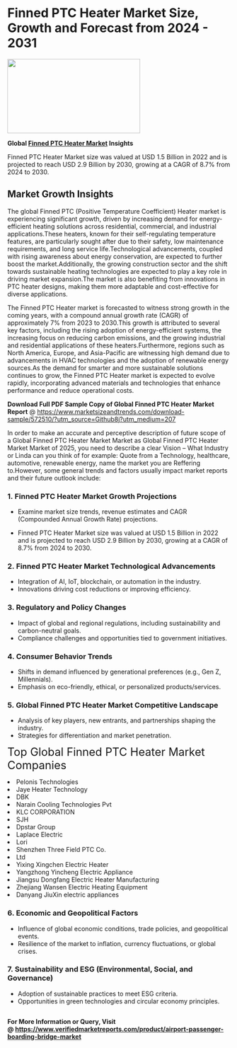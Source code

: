 <H1>Finned PTC Heater Market Size, Growth and Forecast from 2024 - 2031</H1><img class="aligncenter size-medium wp-image-584254" src="https://thirdeyenews.in/wp-content/uploads/2024/09/Global-Market-Research-300x168.jpeg" alt="" width="300" height="168" /><p><strong>Global&nbsp;<a href="https://www.marketsizeandtrends.com/download-sample/572510/?utm_source=Github8j?utm_medium=207">Finned PTC Heater Market</a> Insights</strong></p><p>Finned PTC Heater Market size was valued at USD 1.5 Billion in 2022 and is projected to reach USD 2.9 Billion by 2030, growing at a CAGR of 8.7% from 2024 to 2030.</p><p><h2>Market Growth Insights</h2> <p>The global Finned PTC (Positive Temperature Coefficient) Heater market is experiencing significant growth, driven by increasing demand for energy-efficient heating solutions across residential, commercial, and industrial applications.These heaters, known for their self-regulating temperature features, are particularly sought after due to their safety, low maintenance requirements, and long service life.Technological advancements, coupled with rising awareness about energy conservation, are expected to further boost the market.Additionally, the growing construction sector and the shift towards sustainable heating technologies are expected to play a key role in driving market expansion.The market is also benefiting from innovations in PTC heater designs, making them more adaptable and cost-effective for diverse applications.</p> <p>The Finned PTC Heater market is forecasted to witness strong growth in the coming years, with a compound annual growth rate (CAGR) of approximately 7% from 2023 to 2030.This growth is attributed to several key factors, including the rising adoption of energy-efficient systems, the increasing focus on reducing carbon emissions, and the growing industrial and residential applications of these heaters.Furthermore, regions such as North America, Europe, and Asia-Pacific are witnessing high demand due to advancements in HVAC technologies and the adoption of renewable energy sources.As the demand for smarter and more sustainable solutions continues to grow, the Finned PTC Heater market is expected to evolve rapidly, incorporating advanced materials and technologies that enhance performance and reduce operational costs.</p> <p><span class=""><strong>Download Full PDF Sample Copy of Global Finned PTC Heater Market Report</strong> @ <a href="https://www.marketsizeandtrends.com/download-sample/572510/?utm_source=Github8j?utm_medium=207" target="_blank">https://www.marketsizeandtrends.com/download-sample/572510/?utm_source=Github8j?utm_medium=207</a></span></p><p>In order to make an accurate and perceptive description of future scope of a Global&nbsp;Finned PTC Heater Market Market as Global&nbsp;Finned PTC Heater Market Market of 2025, you need to describe a clear Vision &ndash; What Industry or Linda can you think of for example: Quote from a Technology, healthcare, automotive, renewable energy, name the market you are Reffering to.However, some general trends and factors usually impact market reports and their future outlook include:</p><h3>1.&nbsp;<strong>Finned PTC Heater Market Growth Projections</strong></h3><ul><li>Examine market size trends, revenue estimates and CAGR (Compounded Annual Growth Rate) projections.</li><li><p>Finned PTC Heater Market size was valued at USD 1.5 Billion in 2022 and is projected to reach USD 2.9 Billion by 2030, growing at a CAGR of 8.7% from 2024 to 2030.</p></li></ul><h3>2.&nbsp;<strong>Finned PTC Heater Market Technological Advancements</strong></h3><ul><li>Integration of AI, IoT, blockchain, or automation in the industry.</li><li>Innovations driving cost reductions or improving efficiency.</li></ul><h3>3.&nbsp;<strong>Regulatory and Policy Changes</strong></h3><ul><li>Impact of global and regional regulations, including sustainability and carbon-neutral goals.</li><li>Compliance challenges and opportunities tied to government initiatives.</li></ul><h3>4.&nbsp;<strong>Consumer Behavior Trends</strong></h3><ul><li>Shifts in demand influenced by generational preferences (e.g., Gen Z, Millennials).</li><li>Emphasis on eco-friendly, ethical, or personalized products/services.</li></ul><h3>5.&nbsp;<strong>Global Finned PTC Heater Market Competitive Landscape</strong></h3><ul><li>Analysis of key players, new entrants, and partnerships shaping the industry.</li><li>Strategies for differentiation and market penetration.</li></ul><p data-pm-slice="1 1 []"><span style="color: inherit; font-family: inherit; font-size: 25px;">Top Global Finned PTC Heater Market Companies</span></p><div class="" data-test-id=""><p><li>Pelonis Technologies</li><li> Jaye Heater Technology</li><li> DBK</li><li> Narain Cooling Technologies Pvt</li><li> KLC CORPORATION</li><li> SJH</li><li> Dpstar Group</li><li> Laplace Electric</li><li> Lori</li><li> Shenzhen Three Field PTC Co.</li><li> Ltd</li><li> Yixing Xingchen Electric Heater</li><li> Yangzhong Yincheng Electric Appliance</li><li> Jiangsu Dongfang Electric Heater Manufacturing</li><li> Zhejiang Wansen Electric Heating Equipment</li><li> Danyang JiuXin electric appliances</li></p></div><h3>6.&nbsp;<strong>Economic and Geopolitical Factors</strong></h3><ul><li>Influence of global economic conditions, trade policies, and geopolitical events.</li><li>Resilience of the market to inflation, currency fluctuations, or global crises.</li></ul><h3>7.&nbsp;<strong>Sustainability and ESG (Environmental, Social, and Governance)</strong></h3><ul><li>Adoption of sustainable practices to meet ESG criteria.</li><li>Opportunities in green technologies and circular economy principles.</li></ul><h2><strong style="font-size: 14px;">For More Information or Query, Visit @&nbsp;</strong><a style="background-color: #ffffff; font-size: 14px;" href="https://www.marketsizeandtrends.com/report/finned-ptc-heater-market/" target="_blank">https://www.verifiedmarketreports.com/product/airport-passenger-boarding-bridge-market</a></h2>